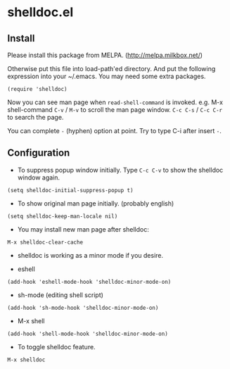 shelldoc.el
===========

## Install

Please install this package from MELPA. (http://melpa.milkbox.net/)

Otherwise put this file into load-path'ed directory.
And put the following expression into your ~/.emacs.
You may need some extra packages.

```
(require 'shelldoc)
```

Now you can see man page when `read-shell-command` is invoked.
e.g. M-x shell-command
`C-v` / `M-v` to scroll the man page window.
`C-c C-s` / `C-c C-r` to search the page.

You can complete `-` (hyphen) option at point.
Try to type C-i after insert `-`.

## Configuration

* To suppress popup window initially.
  Type `C-c C-v` to show the shelldoc window again.

```
(setq shelldoc-initial-suppress-popup t)
```

* To show original man page initially. (probably english)

```
(setq shelldoc-keep-man-locale nil)
```

* You may install new man page after shelldoc:

```
M-x shelldoc-clear-cache
```

* shelldoc is working as a minor mode if you desire.

 * eshell

```
(add-hook 'eshell-mode-hook 'shelldoc-minor-mode-on)
```

 * sh-mode (editing shell script)

```
(add-hook 'sh-mode-hook 'shelldoc-minor-mode-on)
```

 * M-x shell

```
(add-hook 'shell-mode-hook 'shelldoc-minor-mode-on)
```

* To toggle shelldoc feature.

```
M-x shelldoc
```


